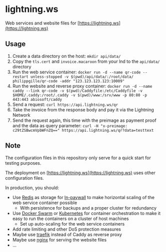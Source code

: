 lightning.ws
============

Web services and website files for [https://lightning.ws](https://lightning.ws)

Usage
-----

1. Create a data directory on the host: `mkdir api/data/`
2. Copy the `tls.cert` and `invoice.macaroon` from your lnd to the `api/data/` directory
3. Run the web service container: `docker run -d --name qr-code --restart unless-stopped -v $(pwd)/api/data/:/root/data/ philippgille/qr-code -addr "123.123.123.123:10009"`
4. Run the website and reverse proxy container: `docker run -d --name caddy --link qr-code -v $(pwd)/Caddyfile:/etc/Caddyfile -v $HOME/.caddy:/root/.caddy -v $(pwd)/www:/srv/www -p 80:80 -p 443:443 abiosoft/caddy`
5. Send a request: `curl https://api.lightning.ws/qr`
6. Take the invoice from the response body and pay it via the Lightning Network
7. Send the request again, this time with the preimage as payment proof and the data as query parameter: `curl -H "x-preimage: c29tZSBwcmVpbWFnZQ==" https://api.lightning.ws/qr?data=testtext`

Note
----

The configuration files in this repository only serve for a quick start for testing purposes.

The deployment on [https://lightning.ws](https://lightning.ws) uses other configuration files.

In production, you should:

- Use [Redis](https://redis.io/) as storage for [ln-paywall](https://github.com/philippgille/ln-paywall) to make horizontal scaling of the web service container possible
    - With persistence for backups and a proper cluster for redundancy
- Use [Docker Swarm](https://docs.docker.com/engine/swarm/) or [Kubernetes](https://kubernetes.io/) for container orchestration to make it easy to run the containers on a cluster of host machines
    - Set up auto-scaling for the web service containers
- Add rate limiting and other DoS protection measures
- Maybe use [traefik](https://traefik.io/) instead of Caddy as reverse proxy
- Maybe use [nginx](https://nginx.org/en/) for serving the website files
- ...

